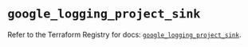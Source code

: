 # `google_logging_project_sink`

Refer to the Terraform Registry for docs: [`google_logging_project_sink`](https://registry.terraform.io/providers/hashicorp/google-beta/5.30.0/docs/resources/google_logging_project_sink).
